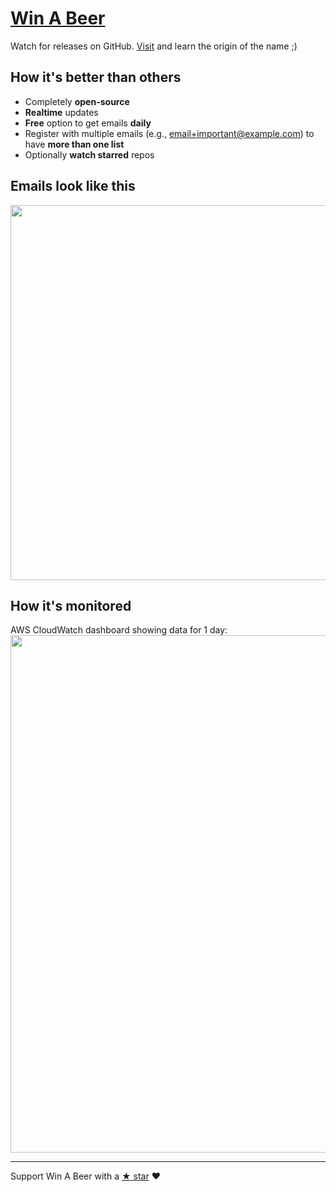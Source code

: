 # [Win A Beer](https://winabeer.com)

Watch for releases on GitHub. [Visit](https://winabeer.com) and learn the origin of the name ;)

## How it's better than others

- Completely **open-source**
- **Realtime** updates
- **Free** option to get emails **daily**
- Register with multiple emails (e.g., email+important@example.com) to have **more than one list**
- Optionally **watch starred** repos

## Emails look like this
<img src="https://raw.githubusercontent.com/vfeskov/win-a-beer/master/email.png" width="600px" />

## How it's monitored
AWS CloudWatch dashboard showing data for 1 day:<br/>
<img src="https://raw.githubusercontent.com/vfeskov/win-a-beer/master/monitoring.png" width="828px" />

----------

Support Win A Beer with a [&#9733; star](https://github.com/vfeskov/WinABeer) ♥
